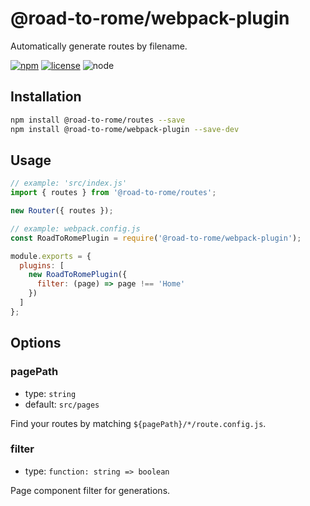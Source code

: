 # @road-to-rome/webpack-plugin

Automatically generate routes by filename.

[![npm][npm-badge]][npm-url]
[![license][license-badge]][github-url]
![node][node-badge]

## Installation

```bash
npm install @road-to-rome/routes --save
npm install @road-to-rome/webpack-plugin --save-dev
```

## Usage

<!-- global Router  -->
<!-- eslint-disable no-new  -->

```js
// example: 'src/index.js'
import { routes } from '@road-to-rome/routes';

new Router({ routes });
```

<!-- eslint-enable no-new  -->

```js
// example: webpack.config.js
const RoadToRomePlugin = require('@road-to-rome/webpack-plugin');

module.exports = {
  plugins: [
    new RoadToRomePlugin({
      filter: (page) => page !== 'Home'
    })
  ]
};
```

## Options

### pagePath

- type: `string`
- default: `src/pages`

Find your routes by matching `${pagePath}/*/route.config.js`.

### filter

- type: `function: string => boolean`

Page component filter for generations.

[npm-url]: https://www.npmjs.com/package/@road-to-rome/webpack-plugin
[npm-badge]: https://img.shields.io/npm/v/@road-to-rome/webpack-plugin.svg?style=flat-square&logo=npm
[github-url]: https://github.com/road-to-rome/road-to-rome/tree/master/packages/webpack-plugin
[node-badge]: https://img.shields.io/node/v/@road-to-rome/webpack-plugin.svg?style=flat-square&colorB=green&logo=node.js
[license-badge]: https://img.shields.io/npm/l/@road-to-rome/webpack-plugin.svg?style=flat-square&colorB=blue&logo=github
